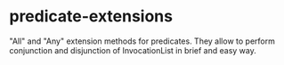 predicate-extensions
====================

"All" and "Any" extension methods for predicates. They allow to perform conjunction and disjunction of InvocationList in brief and easy way.
